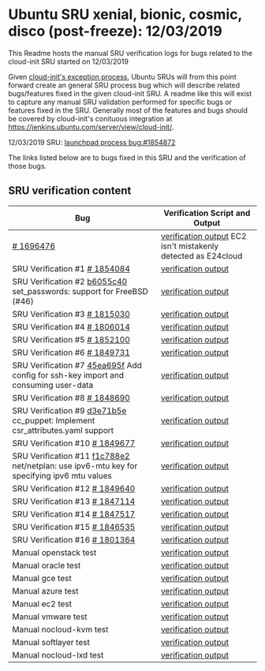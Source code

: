 Ubuntu SRU xenial, bionic, cosmic, disco (post-freeze): 12/03/2019
=====
This Readme hosts the manual SRU verification logs for bugs related to the cloud-init SRU started on 12/03/2019

Given [cloud-init's exception process](https://wiki.ubuntu.com/CloudinitUpdates), Ubuntu SRUs will from this point forward create an general SRU process bug which will describe related bugs/features fixed in the given cloud-init SRU. A readme like this will exist to capture any manual SRU validation performed for specific bugs or features fixed in the SRU. Generally most of the features and bugs should be covered by cloud-init's conituous integration at https://jenkins.ubuntu.com/server/view/cloud-init/.


12/03/2019 SRU: [launchpad process bug:#1854872](https://pad.lv/1854872)


The links listed below are to bugs fixed in this SRU and the verification of those bugs.

## SRU verification content
| Bug | Verification Script and Output |
| -------- |  -------- |
| [# 1696476](http://pad.lv/1696476) | [verification output](../manual/ec2-sru-19.3.41.txt) EC2 isn't mistakenly detected as E24cloud|
| SRU Verification #1 [# 1854084](http://pad.lv/1854084) | [verification output](../bugs/lp-1854084.txt) |
| SRU Verification #2 [b6055c40](https://git.launchpad.net/cloud-init/commit/?id=b6055c40) set_passwords: support for FreeBSD (#46) | [verification output](../bugs/b6055c40.txt) |
| SRU Verification #3 [# 1815030](http://pad.lv/1815030) | [verification output](../bugs/lp-1815030.txt) |
| SRU Verification #4 [# 1806014](http://pad.lv/1806014) | [verification output](../bugs/lp-1806014.txt) |
| SRU Verification #5 [# 1852100](http://pad.lv/1852100) | [verification output](../bugs/lp-1852100.txt) |
| SRU Verification #6 [# 1849731](http://pad.lv/1849731) | [verification output](../bugs/lp-1849731.txt) |
| SRU Verification #7 [45ea695f](https://git.launchpad.net/cloud-init/commit/?id=45ea695f) Add config for ssh-key import and consuming user-data | [verification output](../bugs/45ea695f.txt) |
| SRU Verification #8 [# 1848690](http://pad.lv/1848690) | [verification output](../bugs/lp-1848690.txt) |
| SRU Verification #9 [d3e71b5e](https://git.launchpad.net/cloud-init/commit/?id=d3e71b5e) cc_puppet: Implement csr_attributes.yaml support | [verification output](../bugs/d3e71b5e.txt) |
| SRU Verification #10 [# 1849677](http://pad.lv/1849677) | [verification output](../bugs/lp-1849677.txt) |
| SRU Verification #11 [f1c788e2](https://git.launchpad.net/cloud-init/commit/?id=f1c788e2) net/netplan: use ipv6-mtu key for specifying ipv6 mtu values | [verification output](../bugs/f1c788e2.txt) |
| SRU Verification #12 [# 1849640](http://pad.lv/1849640) | [verification output](../bugs/lp-1849640.txt) |
| SRU Verification #13 [# 1847114](http://pad.lv/1847114) | [verification output](../bugs/lp-1847114.txt) |
| SRU Verification #14 [# 1847517](http://pad.lv/1847517) | [verification output](../bugs/lp-1847517.txt) | 
| SRU Verification #15 [# 1846535](http://pad.lv/1846535) | [verification output](../bugs/lp-1846535.txt) |
| SRU Verification #16 [# 1801364](http://pad.lv/1801364) | [verification output](../bugs/lp-1801364.txt) |
| Manual openstack test | [verification output](../manual/openstack-sru-19.3.41.txt) |
| Manual oracle test | [verification output](../manual/oracle-sru-19.3.41.txt) |
| Manual gce test | [verification output](../manual/gce-sru-19.3.41.txt) |
| Manual azure test | [verification output](../manual/azure-sru-19.3.41.txt) |
| Manual ec2 test | [verification output](../manual/ec2-sru-19.3.41.txt) |
| Manual vmware test | [verification output](../manual/vmware-sru-19.3.41.txt) |
| Manual nocloud-kvm test | [verification output](../manual/nocloud-kvm-19.3.41.txt) |
| Manual softlayer test | [verification output](../manual/softlayer-sru-19.3.41.txt) |
| Manual nocloud-lxd test | [verification output](../manual/nocloud-lxd-19.3.41.txt) |
